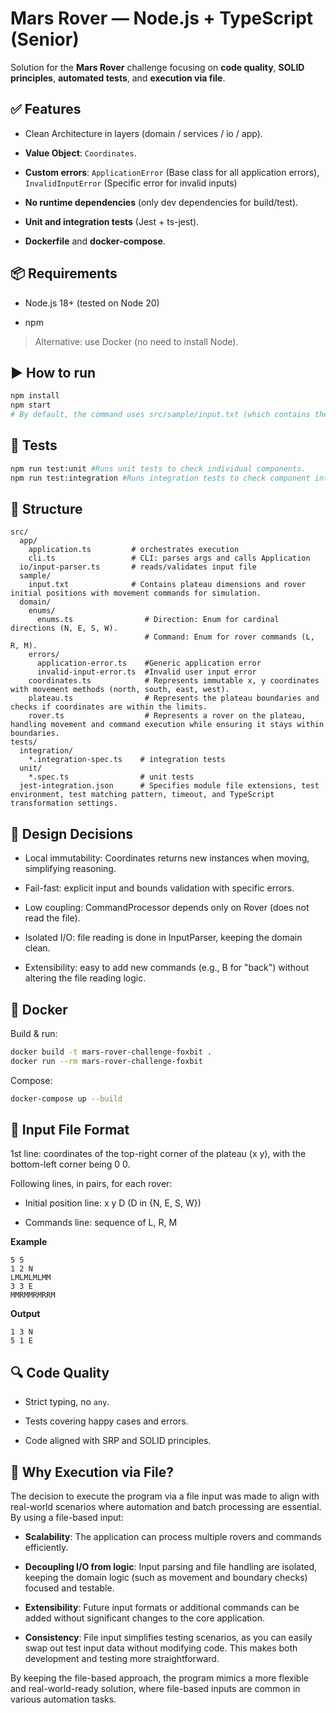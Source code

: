 
# Mars Rover — Node.js + TypeScript (Senior)

Solution for the **Mars Rover** challenge focusing on **code quality**, **SOLID principles**, **automated tests**, and **execution via file**.

## ✅ Features

-   Clean Architecture in layers (domain / services / io / app).
    
-   **Value Object**: `Coordinates`.
    
-   **Custom errors**: `ApplicationError` (Base class for all application errors), `InvalidInputError` (Specific error for invalid inputs)
    
-   **No runtime dependencies** (only dev dependencies for build/test).
    
-   **Unit and integration tests** (Jest + ts-jest).
-   **Dockerfile** and **docker-compose**.
    

## 📦 Requirements

-   Node.js 18+ (tested on Node 20)
    
-   npm
    

> Alternative: use Docker (no need to install Node).

## ▶️ How to run

```bash
npm install
npm start
# By default, the command uses src/sample/input.txt (which contains the sample input).
```

## 🧪 Tests

```bash
npm run test:unit #Runs unit tests to check individual components.
npm run test:integration #Runs integration tests to check component interactions.

```

## 🧰 Structure

```text
src/
  app/
    application.ts         # orchestrates execution
    cli.ts                 # CLI: parses args and calls Application
  io/input-parser.ts       # reads/validates input file
  sample/
    input.txt              # Contains plateau dimensions and rover initial positions with movement commands for simulation.
  domain/
    enums/
      enums.ts                # Direction: Enum for cardinal directions (N, E, S, W).
                              # Command: Enum for rover commands (L, R, M).
    errors/
      application-error.ts    #Generic application error
      invalid-input-error.ts  #Invalid user input error
    coordinates.ts            # Represents immutable x, y coordinates with movement methods (north, south, east, west).
    plateau.ts                # Represents the plateau boundaries and checks if coordinates are within the limits.
    rover.ts                  # Represents a rover on the plateau, handling movement and command execution while ensuring it stays within boundaries.
tests/
  integration/  
    *.integration-spec.ts    # integration tests
  unit/
    *.spec.ts                # unit tests
  jest-integration.json      # Specifies module file extensions, test environment, test matching pattern, timeout, and TypeScript transformation settings.

```

## 🧠 Design Decisions

-   Local immutability: Coordinates returns new instances when moving, simplifying reasoning.
    
-   Fail-fast: explicit input and bounds validation with specific errors.
    
-   Low coupling: CommandProcessor depends only on Rover (does not read the file).
    
-   Isolated I/O: file reading is done in InputParser, keeping the domain clean.
    
-   Extensibility: easy to add new commands (e.g., B for "back") without altering the file reading logic.
    

## 🐳 Docker

Build & run:

```bash
docker build -t mars-rover-challenge-foxbit .
docker run --rm mars-rover-challenge-foxbit

```

Compose:

```bash
docker-compose up --build

```

## 📄 Input File Format

1st line: coordinates of the top-right corner of the plateau (x y), with the bottom-left corner being 0 0.

Following lines, in pairs, for each rover:

-   Initial position line: x y D (D in {N, E, S, W})
    
-   Commands line: sequence of L, R, M
    

**Example**

```text
5 5
1 2 N
LMLMLMLMM
3 3 E
MMRMMRMRRM

```

**Output**

```text
1 3 N
5 1 E

```

## 🔍 Code Quality

-   Strict typing, no `any`.
    
-   Tests covering happy cases and errors.
    
-   Code aligned with SRP and SOLID principles.
    

## 📝 Why Execution via File?

The decision to execute the program via a file input was made to align with real-world scenarios where automation and batch processing are essential. By using a file-based input:

-   **Scalability**: The application can process multiple rovers and commands efficiently.
    
-   **Decoupling I/O from logic**: Input parsing and file handling are isolated, keeping the domain logic (such as movement and boundary checks) focused and testable.
    
-   **Extensibility**: Future input formats or additional commands can be added without significant changes to the core application.
    
-   **Consistency**: File input simplifies testing scenarios, as you can easily swap out test input data without modifying code. This makes both development and testing more straightforward.
    

By keeping the file-based approach, the program mimics a more flexible and real-world-ready solution, where file-based inputs are common in various automation tasks.